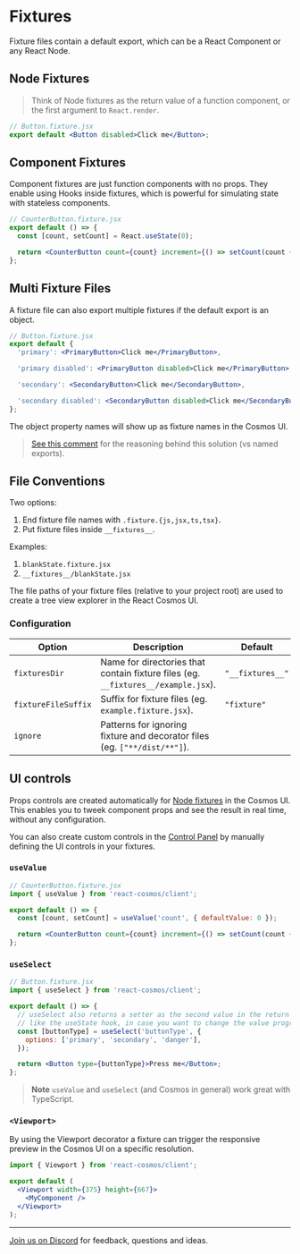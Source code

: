 # Fixtures

Fixture files contain a default export, which can be a React Component or any React Node.

## Node Fixtures

> Think of Node fixtures as the return value of a function component, or the first argument to `React.render`.

```jsx
// Button.fixture.jsx
export default <Button disabled>Click me</Button>;
```

## Component Fixtures

Component fixtures are just function components with no props. They enable using Hooks inside fixtures, which is powerful for simulating state with stateless components.

```jsx
// CounterButton.fixture.jsx
export default () => {
  const [count, setCount] = React.useState(0);

  return <CounterButton count={count} increment={() => setCount(count + 1)} />;
};
```

## Multi Fixture Files

A fixture file can also export multiple fixtures if the default export is an object.

<!-- prettier-ignore -->
```jsx
// Button.fixture.jsx
export default {
  'primary': <PrimaryButton>Click me</PrimaryButton>,

  'primary disabled': <PrimaryButton disabled>Click me</PrimaryButton>,

  'secondary': <SecondaryButton>Click me</SecondaryButton>,

  'secondary disabled': <SecondaryButton disabled>Click me</SecondaryButton>,
};
```

The object property names will show up as fixture names in the Cosmos UI.

> [See this comment](https://github.com/react-cosmos/react-cosmos/issues/924#issuecomment-462082405) for the reasoning behind this solution (vs named exports).

## File Conventions

Two options:

1. End fixture file names with `.fixture.{js,jsx,ts,tsx}`.
2. Put fixture files inside `__fixtures__`.

Examples:

1. `blankState.fixture.jsx`
2. `__fixtures__/blankState.jsx`

The file paths of your fixture files (relative to your project root) are used to create a tree view explorer in the React Cosmos UI.

### Configuration

| Option              | Description                                                                       | Default          |
| ------------------- | --------------------------------------------------------------------------------- | ---------------- |
| `fixturesDir`       | Name for directories that contain fixture files (eg. `__fixtures__/example.jsx`). | `"__fixtures__"` |
| `fixtureFileSuffix` | Suffix for fixture files (eg. `example.fixture.jsx`).                             | `"fixture"`      |
| `ignore`            | Patterns for ignoring fixture and decorator files (eg. `["**/dist/**"]`).         |                  |

## UI controls

Props controls are created automatically for [Node fixtures](#node-fixtures) in the Cosmos UI. This enables you to tweek component props and see the result in real time, without any configuration.

You can also create custom controls in the [Control Panel](user-interface.md#control-panel) by manually defining the UI controls in your fixtures.

### `useValue`

```jsx
// CounterButton.fixture.jsx
import { useValue } from 'react-cosmos/client';

export default () => {
  const [count, setCount] = useValue('count', { defaultValue: 0 });

  return <CounterButton count={count} increment={() => setCount(count + 1)} />;
};
```

### `useSelect`

```jsx
// Button.fixture.jsx
import { useSelect } from 'react-cosmos/client';

export default () => {
  // useSelect also returns a setter as the second value in the return tuple,
  // like the useState hook, in case you want to change the value programatically.
  const [buttonType] = useSelect('buttonType', {
    options: ['primary', 'secondary', 'danger'],
  });

  return <Button type={buttonType}>Press me</Button>;
};
```

> **Note** `useValue` and `useSelect` (and Cosmos in general) work great with TypeScript.

### `<Viewport>`

By using the Viewport decorator a fixture can trigger the responsive preview in the Cosmos UI on a specific resolution.

```jsx
import { Viewport } from 'react-cosmos/client';

export default (
  <Viewport width={375} height={667}>
    <MyComponent />
  </Viewport>
);
```

---

[Join us on Discord](https://discord.gg/3X95VgfnW5) for feedback, questions and ideas.
